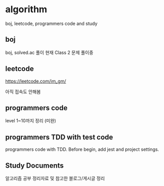 # algorithm

boj, leetcode, programmers code and study 

## boj

boj, solved.ac 풀이
현재 Class 2 문제 풀이중
## leetcode

https://leetcode.com/im_gm/

아직 접속도 안해봄

## programmers code

level 1~10까지 정리 (미완)

## programmers TDD with test code

programmers code with TDD. 
Before begin, add jest and project settings.

## Study Documents

알고리즘 공부 정리자료 및 참고한 블로그/게시글 정리